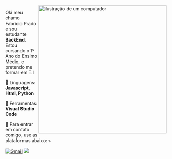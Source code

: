 <img src="https://raw.githubusercontent.com/MicaelliMedeiros/micaellimedeiros/master/image/computer-illustration.png" alt="ilustração de um computador" min-width="400px" max-width="400px" width="400px" align="right">

<p align="left"> 
  Olá meu chamo Fabricio Prado e sou estudante <strong>BackEnd</strong>.<br>
  Estou cursando o 1º Ano do Ensimo Médio, e pretendo me formar em T.I
</p>

<p align="left">
  🦄 Linguagens: <strong>Javascript, Html, Python</strong>
</p>

<p align="left">
  💼 Ferramentas: <strong>Visual Studio Code </strong>
</p>

<p align="left">
  💌 Para entrar em contato comigo, use as plataformas abaixo: ⤵️
</p>

<p align="left">
  <a href="mailto:frostthekingdev@gmail.com" title="Gmail">
  <img src="https://img.shields.io/badge/-Gmail-FF0000?style=for-the-badge&labelColor=FF0000&logo=gmail&logoColor=white&link=LINK-DO-SEU-GMAIL" alt="Gmail"/></a>

  <a href="https://discord.com/invite/m9MgSxbT35">
  <img src="https://img.shields.io/badge/Discord-%235865F2.svg?style=for-the-badge&logo=discord&logoColor=white">
  </a>
</p>

